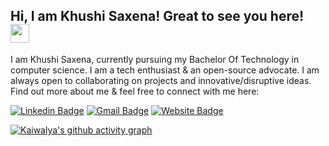 ## Hi, I am Khushi Saxena! Great to see you here! <img src="https://raw.githubusercontent.com/aemmadi/aemmadi/master/wave.gif" width="30px">

I am Khushi Saxena, currently pursuing my Bachelor Of Technology in computer science. I am a tech enthusiast & an open-source advocate. I am always open to collaborating on projects and innovative/disruptive ideas. Find out more about me & feel free to connect with me here:

[![Linkedin Badge](https://img.shields.io/badge/-khushiSaxena-blue?style=flat-square&logo=Linkedin&logoColor=white&link=https://www.linkedin.com/in/khushi321/)](https://www.linkedin.com/in/khushi321/)
[![Gmail Badge](https://img.shields.io/badge/-KhushiSaxena@gmail.com-c14438?style=flat-square&logo=Gmail&logoColor=white&link=mailto:khushisaxenaa32@gmail.com)](mailto:khushisaxenaa32@gmail.com)
[![Website Badge](https://img.shields.io/badge/-Portfolio-black?style=flat-square&logo=Wordpress&logoColor=white&link=https://khushi0321.github.io/portfolio/#/)](https://khushi0321.github.io/portfolio/#/)

[![Kaiwalya's github activity graph](https://activity-graph.herokuapp.com/graph?username=Khushi0321&theme=xcode)](https://git.io/khushi0321)
